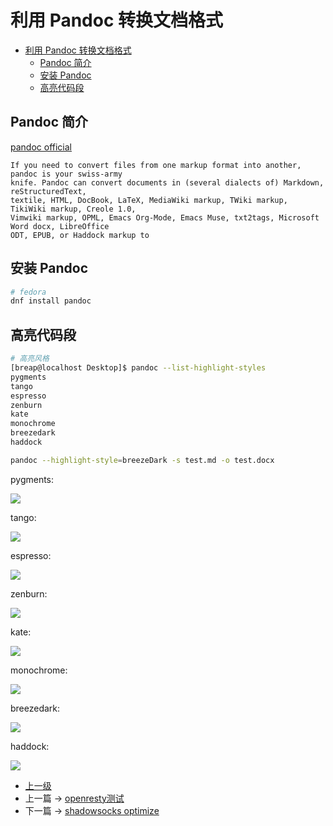 # 利用 Pandoc 转换文档格式


<!-- @import "[TOC]" {cmd="toc" depthFrom=1 depthTo=6 orderedList=false} -->
<!-- code_chunk_output -->

* [利用 Pandoc 转换文档格式](#利用-pandoc-转换文档格式)
	* [Pandoc 简介](#pandoc-简介)
	* [安装 Pandoc](#安装-pandoc)
	* [高亮代码段](#高亮代码段)

<!-- /code_chunk_output -->


## Pandoc 简介

[pandoc official](https://pandoc.org/)

```highlight
If you need to convert files from one markup format into another, pandoc is your swiss-army
knife. Pandoc can convert documents in (several dialects of) Markdown, reStructuredText,
textile, HTML, DocBook, LaTeX, MediaWiki markup, TWiki markup, TikiWiki markup, Creole 1.0,
Vimwiki markup, OPML, Emacs Org-Mode, Emacs Muse, txt2tags, Microsoft Word docx, LibreOffice
ODT, EPUB, or Haddock markup to
```

## 安装 Pandoc

```sh
# fedora
dnf install pandoc
```

## 高亮代码段

```sh
# 高亮风格
[breap@localhost Desktop]$ pandoc --list-highlight-styles
pygments
tango
espresso
zenburn
kate
monochrome
breezedark
haddock
```

```sh
pandoc --highlight-style=breezeDark -s test.md -o test.docx
```
pygments:

![](../images/pandocConvertDoc_201806081906_1.png)

tango:

![](../images/pandocConvertDoc_201806081906_2.png)

espresso:

![](../images/pandocConvertDoc_201806081906_3.png)

zenburn:

![](../images/pandocConvertDoc_201806081906_4.png)

kate:

![](../images/pandocConvertDoc_201806081906_5.png)

monochrome:

![](../images/pandocConvertDoc_201806081906_6.png)

breezedark:

![](../images/pandocConvertDoc_201806081906_7.png)

haddock:

![](../images/pandocConvertDoc_201806081906_8.png)

- [上一级](README.md)
- 上一篇 -> [openresty测试](openresty_test.md)
- 下一篇 -> [shadowsocks optimize](shadowsocksOptimize.md)
